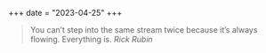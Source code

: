 +++
date = "2023-04-25"
+++

> You can’t step into the same stream twice because it’s always flowing. Everything is.
*Rick Rubin*